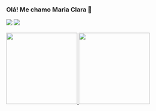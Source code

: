 ### Olá! Me chamo Maria Clara 👋

<div>
  <a href="https://www.linkedin.com/in/maria-clara-zalotini-tomaz/"><img src="https://img.shields.io/badge/LinkedIn-0077B5?style=for-the-badge&logo=linkedin&logoColor=white" target="_blank"><a/>
  <a href="mailto:clarazalotini@gmail.com"><img src="https://img.shields.io/badge/Gmail-D14836?style=for-the-badge&logo=gmail&logoColor=white" target="_blank"><a/>
</div>
<br>
<div>
  <a href="https://github.com/zalotini">
  <img height="190em" src="https://github-readme-stats.vercel.app/api?username=zalotini&show_icons=true&theme=radical"/>
  <img height="190em" src="https://github-readme-stats.vercel.app/api/top-langs/?username=zalotini&layout=donut&theme=radical"/>
</div>

